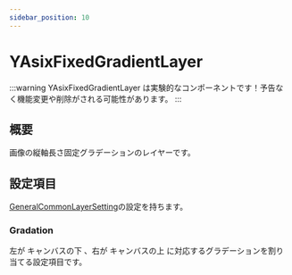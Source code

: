 ```yaml
---
sidebar_position: 10
---
```


# YAsixFixedGradientLayer

:::warning
YAsixFixedGradientLayer は実験的なコンポーネントです！予告なく機能変更や削除がされる可能性があります。
:::

## 概要

画像の縦軸長さ固定グラデーションのレイヤーです。

## 設定項目

[GeneralCommonLayerSetting](./GeneralCommonLayerSetting)の設定を持ちます。

### Gradation

左が キャンバスの下 、右が キャンバスの上 に対応するグラデーションを割り当てる設定項目です。
